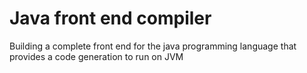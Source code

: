 # Java front end compiler
Building a complete front end for the java programming language that provides a code generation to run on JVM
